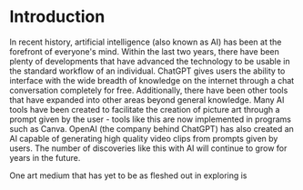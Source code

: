 # Introduction

In recent history, artificial intelligence (also known as AI) has been at the forefront of everyone's mind. Within the last two years, there have been plenty of developments that have advanced the technology to be usable in the standard workflow of an individual. ChatGPT gives users the ability to interface with the wide breadth of knowledge on the internet through a chat conversation completely for free. Additionally, there have been other tools that have expanded into other areas beyond general knowledge. Many AI tools have been created to facilitate the creation of picture art through a prompt given by the user - tools like this are now implemented in programs such as Canva. OpenAI (the company behind ChatGPT) has also created an AI capable of generating high quality video clips from prompts given by users. The number of discoveries like this with AI will continue to grow for years in the future. 

One art medium that has yet to be as fleshed out in exploring is 